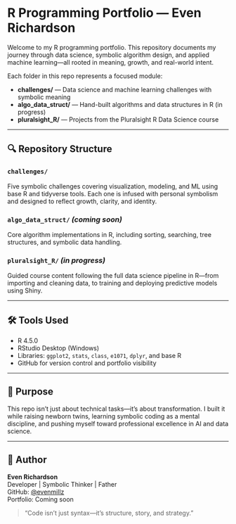# R Programming Portfolio — Even Richardson

Welcome to my R programming portfolio. This repository documents my journey through data science, symbolic algorithm design, and applied machine learning—all rooted in meaning, growth, and real-world intent.

Each folder in this repo represents a focused module:
- **challenges/** — Data science and machine learning challenges with symbolic meaning
- **algo_data_struct/** — Hand-built algorithms and data structures in R (in progress)
- **pluralsight_R/** — Projects from the Pluralsight R Data Science course

---

## 🔍 Repository Structure

### `challenges/`  
Five symbolic challenges covering visualization, modeling, and ML using base R and tidyverse tools. Each one is infused with personal symbolism and designed to reflect growth, clarity, and identity.

### `algo_data_struct/` *(coming soon)*  
Core algorithm implementations in R, including sorting, searching, tree structures, and symbolic data handling.

### `pluralsight_R/` *(in progress)*  
Guided course content following the full data science pipeline in R—from importing and cleaning data, to training and deploying predictive models using Shiny.

---

## 🛠️ Tools Used

- R 4.5.0
- RStudio Desktop (Windows)
- Libraries: `ggplot2`, `stats`, `class`, `e1071`, `dplyr`, and base R
- GitHub for version control and portfolio visibility

---

## 🎯 Purpose

This repo isn’t just about technical tasks—it’s about transformation. I built it while raising newborn twins, learning symbolic coding as a mental discipline, and pushing myself toward professional excellence in AI and data science.

---

## 👤 Author

**Even Richardson**  
Developer | Symbolic Thinker | Father  
GitHub: [@evenmillz](https://github.com/evenmillz)  
Portfolio: Coming soon

> “Code isn’t just syntax—it’s structure, story, and strategy.”
